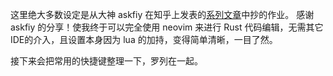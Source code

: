 这里绝大多数设定是从大神 askfiy 在知乎上发表的[系列文章](https://www.zhihu.com/column/c_1501743718332153856)中抄的作业。
感谢 askfiy 的分享！使我终于可以完全使用 neovim 来进行 Rust 代码编辑，无需其它IDE的介入，且设置本身因为 lua 的加持，变得简单清晰，一目了然。

接下来会把常用的快捷键整理一下，罗列在一起。
